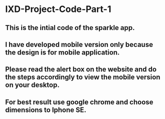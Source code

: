 # IXD-Project-Code-Part-1
## This is the intial code of the sparkle app.
## I have developed mobile version only because the design is for mobile application.
## Please read the alert box on the website and do the steps accordingly to view the mobile version on your desktop.
## For best result use google chrome and choose dimensions to Iphone SE.
